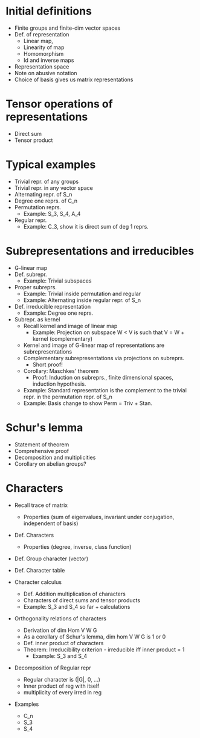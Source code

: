 # Initial definitions

- Finite groups and finite-dim vector spaces
- Def. of representation
    - Linear map,
    - Linearity of map
    - Homomorphism
    - Id and inverse maps
- Representation space
- Note on abusive notation
- Choice of basis gives us matrix representations

# Tensor operations of representations
- Direct sum
- Tensor product

# Typical examples
- Trivial repr. of any groups
- Trivial repr. in any vector space
- Alternating repr. of S_n
- Degree one reprs. of C_n
- Permutation reprs.
    - Example: S_3, S_4, A_4
- Regular repr.
    - Example: C_3, show it is direct sum of deg 1 reprs.

# Subrepresentations and irreducibles
- G-linear map
- Def. subrepr.
    - Example: Trivial subspaces
- Proper subreprs.
    - Example: Trivial inside permutation and regular
    - Example: Alternating inside regular repr. of S_n
- Def. irreducible representation
    - Example: Degree one reprs.
- Subrepr. as kernel
    - Recall kernel and image of linear map
        - Example: Projection on subspace W < V is such that V = W + kernel (complementary)
    - Kernel and image of G-linear map of representations are subrepresentations
    - Complementary subrepresentations via projections on subreprs.
        - Short proof!
    - Corollary: Maschkes' theorem
        - Proof: Induction on subreprs., finite dimensional spaces, induction hypothesis.
    - Example: Standard representation is the complement to the trivial repr. in the permutation repr. of S_n
    - Example: Basis change to show Perm = Triv + Stan.

# Schur's lemma
- Statement of theorem
- Comprehensive proof
- Decomposition and multiplicities
- Corollary on abelian groups?

# Characters
- Recall trace of matrix
    - Properties (sum of eigenvalues, invariant under conjugation, independent of basis)
- Def. Characters
    - Properties (degree, inverse, class function)
- Def. Group character (vector)
- Def. Character table

- Character calculus
    - Def. Addition multiplication of characters
    - Characters of direct sums and tensor products
    - Example: S_3 and S_4 so far + calculations

- Orthogonality relations of characters
    - Derivation of dim Hom V W G
    - As a corollary of Schur's lemma, dim hom V W G is 1 or 0
    - Def. inner product of characters
    - Theorem: Irreducibility criterion - irreducible iff inner product = 1
        - Example: S_3 and S_4

- Decomposition of Regular repr
    - Regular character is (|G|, 0, ...)
    - Inner product of reg with itself
    - multiplicity of every irred in reg

- Examples
    - C_n
    - S_3
    - S_4


